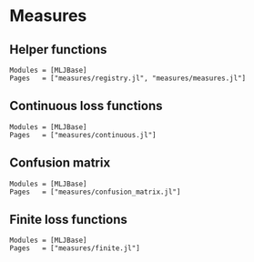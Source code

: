 # Measures

## Helper functions
```@autodocs
Modules = [MLJBase]
Pages   = ["measures/registry.jl", "measures/measures.jl"]
```

## Continuous loss functions
```@autodocs
Modules = [MLJBase]
Pages   = ["measures/continuous.jl"]
```

## Confusion matrix
```@autodocs
Modules = [MLJBase]
Pages   = ["measures/confusion_matrix.jl"]
```

## Finite loss functions
```@autodocs
Modules = [MLJBase]
Pages   = ["measures/finite.jl"]
```
